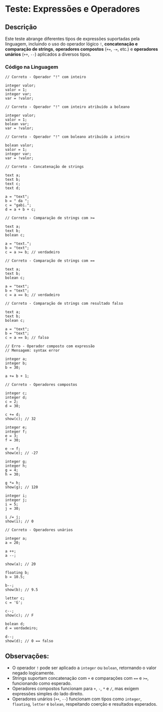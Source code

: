  # Teste: Expressões e Operadores

 ## Descrição

 Este teste abrange diferentes tipos de expressões suportadas pela linguagem, incluindo o uso do operador lógico `!`, **concatenação e comparação de strings**, **operadores compostos** (`+=`, `-=`, etc.) e **operadores unários** (`++`, `--`) aplicados a diversos tipos.

 ### Código na Linguagem

 ```
 // Correto - Operador "!" com inteiro

 integer valor;
 valor = 1;
 integer var;
 var = !valor;
 ```

 ```
 // Correto - Operador "!" com inteiro atribuído a boleano

 integer valor;
 valor = 1;
 bolean var;
 var = !valor;
 ```

 ```
 // Correto - Operador "!" com boleano atribuído a inteiro

 bolean valor;
 valor = 1;
 integer var;
 var = !valor;
 ```

 ```
 // Correto - Concatenação de strings

 text a;
 text b;
 text c;
 text d;

 a = "text";
 b = " da ";
 c = "gabi.";
 d = a + b + c;
 ```

 ```
 // Correto - Comparação de strings com >=

 text a;
 text b;
 bolean c;

 a = "text.";
 b = "text";
 c = a >= b; // verdadeiro
 ```

 ```
 // Correto - Comparação de strings com ==

 text a;
 text b;
 bolean c;

 a = "text";
 b = "text";
 c = a == b; // verdadeiro
 ```

 ```
 // Correto - Comparação de strings com resultado falso

 text a;
 text b;
 bolean c;

 a = "text";
 b = "text";
 c = a == b; // falso
 ```

 ```
 // Erro - Operador composto com expressão
 // Mensagem: syntax error

 integer a;
 integer b;
 b = 30;

 a += b + 1;
 ```

 ```
 // Correto - Operadores compostos

 integer c;
 integer d;
 c = 2;
 d = 30;

 c += d;
 show(c); // 32

 integer e;
 integer f;
 e = 3;
 f = 30;

 e -= f;
 show(e); // -27

 integer g;
 integer h;
 g = 4;
 h = 30;

 g *= h;
 show(g); // 120

 integer i;
 integer j;
 i = 5;
 j = 30;

 i /= j;
 show(i); // 0
 ```

 ```
 // Correto - Operadores unários

 integer a;
 a = 20;

 a ++;
 a --;

 show(a); // 20

 floating b;
 b = 10.5;

 b--;
 show(b); // 9.5

 letter c;
 c = 'G';

 c--;
 show(c); // F

 bolean d;
 d = verdadeiro;

 d--;
 show(d); // 0 == falso
 ```

 ## Observações:

 - O operador `!` pode ser aplicado a `integer` ou `bolean`, retornando o valor negado logicamente.
 - Strings suportam concatenação com `+` e comparações com `==` e `>=`, funcionando como esperado.
 - Operadores compostos funcionam para `+`, `-`, `*` e `/`, mas exigem expressões simples do lado direito.
 - Operadores unários (`++`, `--`) funcionam com tipos como `integer`, `floating`, `letter` e `bolean`, respeitando coerção e resultados esperados.

